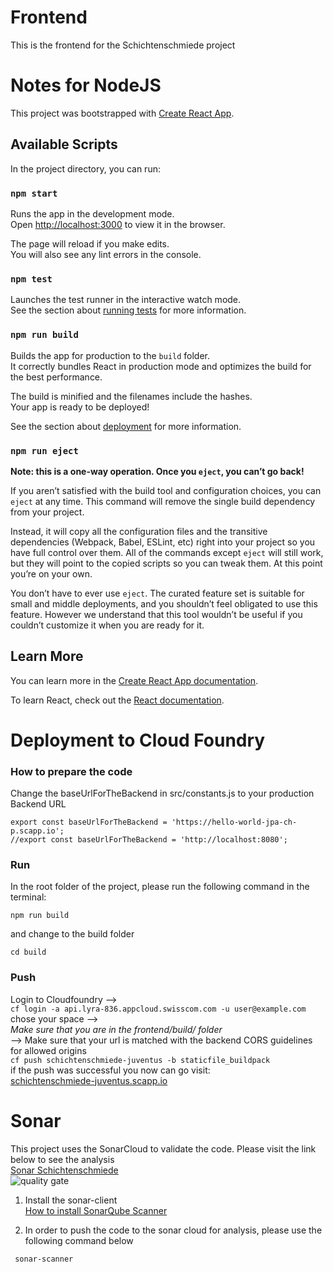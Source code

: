 # Frontend
This is the frontend for the Schichtenschmiede project<br/>

# Notes for NodeJS

This project was bootstrapped with [Create React App](https://github.com/facebook/create-react-app).

## Available Scripts

In the project directory, you can run:

### `npm start`

Runs the app in the development mode.<br>
Open [http://localhost:3000](http://localhost:3000) to view it in the browser.

The page will reload if you make edits.<br>
You will also see any lint errors in the console.

### `npm test`

Launches the test runner in the interactive watch mode.<br>
See the section about [running tests](https://facebook.github.io/create-react-app/docs/running-tests) for more information.

### `npm run build`

Builds the app for production to the `build` folder.<br>
It correctly bundles React in production mode and optimizes the build for the best performance.

The build is minified and the filenames include the hashes.<br>
Your app is ready to be deployed!

See the section about [deployment](https://facebook.github.io/create-react-app/docs/deployment) for more information.

### `npm run eject`

**Note: this is a one-way operation. Once you `eject`, you can’t go back!**

If you aren’t satisfied with the build tool and configuration choices, you can `eject` at any time. This command will remove the single build dependency from your project.

Instead, it will copy all the configuration files and the transitive dependencies (Webpack, Babel, ESLint, etc) right into your project so you have full control over them. All of the commands except `eject` will still work, but they will point to the copied scripts so you can tweak them. At this point you’re on your own.

You don’t have to ever use `eject`. The curated feature set is suitable for small and middle deployments, and you shouldn’t feel obligated to use this feature. However we understand that this tool wouldn’t be useful if you couldn’t customize it when you are ready for it.

## Learn More

You can learn more in the [Create React App documentation](https://facebook.github.io/create-react-app/docs/getting-started).

To learn React, check out the [React documentation](https://reactjs.org/).

# Deployment to Cloud Foundry

### How to prepare the code 

 Change the baseUrlForTheBackend in src/constants.js to your production Backend URL
```
export const baseUrlForTheBackend = 'https://hello-world-jpa-ch-p.scapp.io';
//export const baseUrlForTheBackend = 'http://localhost:8080';
```

### Run
In the root folder of the project, please run the following command in the terminal:
```
npm run build
```
and change to the build folder
```
cd build
```
### Push
Login to Cloudfoundry --> <br/>
`cf login -a api.lyra-836.appcloud.swisscom.com -u user@example.com` <br/>
chose your space --> <br/>
*Make sure that you are in the frontend/build/ folder*<br/> 
--> Make sure that your url is matched with the backend CORS guidelines for allowed origins<br/>
`cf push schichtenschmiede-juventus -b staticfile_buildpack` <br/>
if the push was successful you now can go visit:<br/> [schichtenschmiede-juventus.scapp.io](https://schichtenschmiede-juventus.scapp.io)

 # Sonar
 This project uses the SonarCloud to validate the code. Please visit the link below to see the analysis<br/>
   [Sonar Schichtenschmiede](https://sonarcloud.io/organizations/schichtenschmiede/projects)  <br/>
   ![quality gate](https://sonarcloud.io/api/project_badges/measure?project=Schichtenschmiede_backend&metric=alert_status)
   1. Install the sonar-client  
   [How to install SonarQube Scanner](https://docs.sonarqube.org/display/SCAN/Analyzing+with+SonarQube+Scanner)
   
  2. In order to push the code to the sonar cloud for analysis, please use the following command below
  ```
   sonar-scanner
  ```
